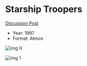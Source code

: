 # Starship Troopers

[Discussion Post](https://www.avsforum.com/threads/bass-eq-for-filtered-movies.2995212/post-56865796)

* Year: 1997
* Format: Atmos

![img 0](https://fanart.tv/fanart/movies/563/moviethumb/starship-troopers-520527f8b9bc7.jpg)

![img 1](https://i.imgur.com/1hNfZSO.png)

